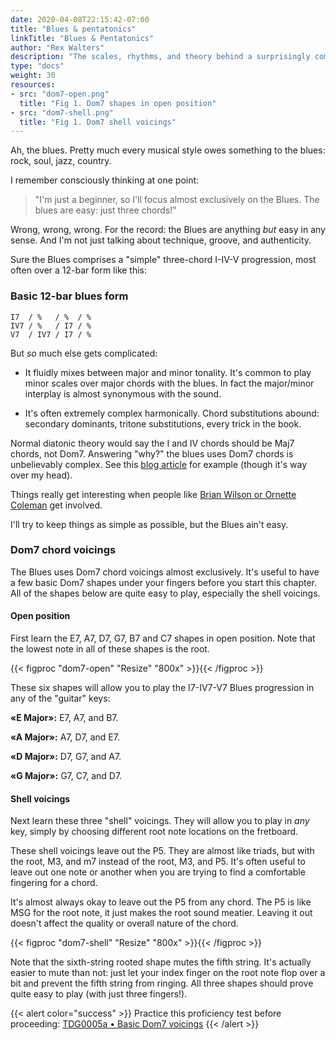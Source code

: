 ```yaml
---
date: 2020-04-08T22:15:42-07:00
title: "Blues & pentatonics"
linkTitle: "Blues & Pentatonics"
author: "Rex Walters"
description: "The scales, rhythms, and theory behind a surprisingly complex form"
type: "docs"
weight: 30
resources:
- src: "dom7-open.png"
  title: "Fig 1. Dom7 shapes in open position"
- src: "dom7-shell.png"
  title: "Fig 1. Dom7 shell voicings"
---
```


Ah, the blues. Pretty much every musical style owes something to the blues: rock, soul, jazz, country.

I remember consciously thinking at one point:

> "I'm just a beginner, so I'll focus almost exclusively on the Blues. The blues are easy: just three chords!"

Wrong, wrong, wrong. For the record: the Blues are anything *but* easy in any sense. And I'm not just talking about technique, groove, and authenticity.

Sure the Blues comprises a "simple" three-chord I-IV-V progression, most often over a 12-bar form like this:

### Basic 12-bar blues form

    I7  / %   / %  / %
    IV7 / %   / I7 / %
    V7  / IV7 / I7 / %


But *so* much else gets complicated:

* It fluidly mixes between major and minor tonality. It's common to play minor scales over major chords with the blues. In fact the major/minor interplay is almost synonymous with the sound.

* It's often extremely complex harmonically. Chord substitutions abound: secondary dominants, tritone substitutions, every trick in the book.

Normal diatonic theory would say the I and IV chords should be Maj7 chords, not Dom7. Answering "why?" the blues uses Dom7 chords is unbelievably complex. See this [blog article](http://www.ethanhein.com/wp/2014/blues-tonality/) for example (though it's way over my head).

Things really get interesting when people like <a href="https://flypaper.soundfly.com/features/understanding-advanced-blues-harmony/" target="_blank">Brian Wilson or Ornette Coleman</a> get involved.

I'll try to keep things as simple as possible, but the Blues ain't easy.

### Dom7 chord voicings

The Blues uses Dom7 chord voicings almost exclusively. It's useful to have a few basic Dom7 shapes under your fingers before you start this chapter. All of the shapes below are quite easy to play, especially the shell voicings.

#### Open position

First learn the E7, A7, D7, G7, B7 and C7 shapes in open position. Note that the lowest note in all of these shapes is the root.

{{< figproc "dom7-open" "Resize" "800x" >}}{{< /figproc >}}

These six shapes will allow you to play the I7-IV7-V7 Blues progression in any of the "guitar" keys:

**&laquo;E Major&raquo;:** E7, A7, and B7.

**&laquo;A Major&raquo;:** A7, D7, and E7.

**&laquo;D Major&raquo;:** D7, G7, and A7.

**&laquo;G Major&raquo;:** G7, C7, and D7.

#### Shell voicings

Next learn these three "shell" voicings. They will allow you to play in *any* key, simply by choosing different root note locations on the fretboard.

These shell voicings leave out the P5. They are almost like triads, but with the root, M3, and m7 instead of the root, M3, and P5. It's often useful to leave out one note or another when you are trying to find a comfortable fingering for a chord.

It's almost always okay to leave out the P5 from any chord. The P5 is like MSG for the root note, it just makes the root sound meatier. Leaving it out doesn't affect the quality or overall nature of the chord.

{{< figproc "dom7-shell" "Resize" "800x" >}}{{< /figproc >}}

Note that the sixth-string rooted shape mutes the fifth string. It's actually easier to mute than not: just let your index finger on the root note flop over a bit and prevent the fifth string from ringing. All three shapes should prove quite easy to play (with just three fingers!).

{{< alert color="success" >}}
Practice this proficiency test before proceeding: [TDG0005a • Basic Dom7 voicings](#TODO)
{{< /alert >}}
